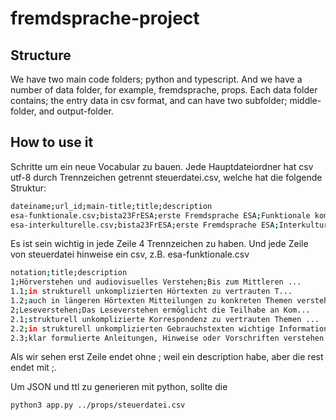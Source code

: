 # fremdsprache-project
## Structure
We have two main code folders; python and typescript. And we have a number of data folder, for example, fremdsprache, props.
Each data folder contains; the entry data in csv format, and can have two subfolder; middle-folder, and output-folder.

## How to use it
Schritte um ein neue Vocabular zu bauen. Jede Hauptdateiordner hat csv utf-8 durch Trennzeichen getrennt steuerdatei.csv, welche hat die folgende Struktur:

```bash
dateiname;url_id;main-title;title;description
esa-funktionale.csv;bista23FrESA;erste Fremdsprache ESA;Funktionale kommunikative Kompetenz;Bis zum Mittleren ...
esa-interkulturelle.csv;bista23FrESA;erste Fremdsprache ESA;Interkulturelle Kompetenz;Interkulturelle Kompetenz ...

```
Es ist sein wichtig in jede Zeile 4 Trennzeichen zu haben.
Und jede Zeile von steuerdatei hinweise ein csv, z.B. esa-funktionale.csv

```bash
notation;title;description
1;Hörverstehen und audiovisuelles Verstehen;Bis zum Mittleren ...
1.1;in strukturell unkomplizierten Hörtexten zu vertrauten T...
1.2;auch in längeren Hörtexten Mitteilungen zu konkreten Themen verstehen.
2;Leseverstehen;Das Leseverstehen ermöglicht die Teilhabe an Kom...
2.1;strukturell unkomplizierte Korrespondenz zu vertrauten Themen ...
2.2;in strukturell unkomplizierten Gebrauchstexten wichtige Informationen ...
2.3;klar formulierte Anleitungen, Hinweise oder Vorschriften verstehen.

```
Als wir sehen erst Zeile endet ohne ; weil ein description habe, aber die rest endet mit ;.

Um JSON und ttl zu generieren mit python, sollte die 
```bash
python3 app.py ../props/steuerdatei.csv
```

       



